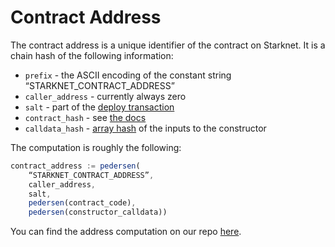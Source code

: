 # Contract Address

The contract address is a unique identifier of the contract on Starknet. It is a chain hash of the following information:

* `prefix` - the ASCII encoding of the constant string “STARKNET_CONTRACT_ADDRESS”
* `caller_address` - currently always zero
* `salt` - part of the [deploy transaction](../Blocks/transactions#deploy-transaction)
* `contract_hash` - see [the docs](./contract-hash)
* `calldata_hash` - [array hash](../Hashing/hash-functions#array-hashing) of the inputs to the constructor

The computation is roughly the following:

```js title="contract address"
contract_address := pedersen(
    “STARKNET_CONTRACT_ADDRESS”,
    caller_address,
    salt,
    pedersen(contract_code),
    pedersen(constructor_calldata))
```

You can find the address computation on our repo [here](https://github.com/starkware-libs/cairo-lang/blob/ed6cf8d6cec50a6ad95fa36d1eb4a7f48538019e/src/starkware/starknet/services/api/gateway/contract_address.py#L12).
